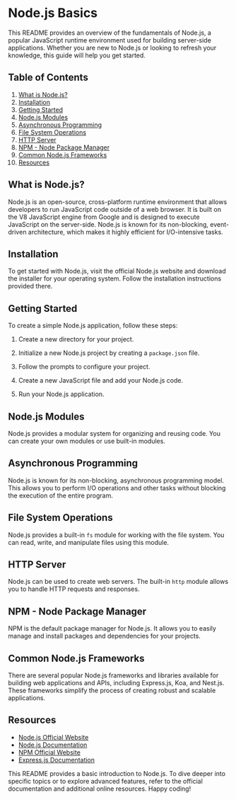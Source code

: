 # Node.js Basics

This README provides an overview of the fundamentals of Node.js, a popular JavaScript runtime environment used for building server-side applications. Whether you are new to Node.js or looking to refresh your knowledge, this guide will help you get started.

## Table of Contents

1. [What is Node.js?](#what-is-nodejs)
2. [Installation](#installation)
3. [Getting Started](#getting-started)
4. [Node.js Modules](#nodejs-modules)
5. [Asynchronous Programming](#asynchronous-programming)
6. [File System Operations](#file-system-operations)
7. [HTTP Server](#http-server)
8. [NPM - Node Package Manager](#npm-node-package-manager)
9. [Common Node.js Frameworks](#common-nodejs-frameworks)
10. [Resources](#resources)

## What is Node.js?

Node.js is an open-source, cross-platform runtime environment that allows developers to run JavaScript code outside of a web browser. It is built on the V8 JavaScript engine from Google and is designed to execute JavaScript on the server-side. Node.js is known for its non-blocking, event-driven architecture, which makes it highly efficient for I/O-intensive tasks.

## Installation

To get started with Node.js, visit the official Node.js website and download the installer for your operating system. Follow the installation instructions provided there.

## Getting Started

To create a simple Node.js application, follow these steps:

1. Create a new directory for your project.

2. Initialize a new Node.js project by creating a `package.json` file.

3. Follow the prompts to configure your project.

4. Create a new JavaScript file and add your Node.js code.

5. Run your Node.js application.

## Node.js Modules

Node.js provides a modular system for organizing and reusing code. You can create your own modules or use built-in modules.

## Asynchronous Programming

Node.js is known for its non-blocking, asynchronous programming model. This allows you to perform I/O operations and other tasks without blocking the execution of the entire program.

## File System Operations

Node.js provides a built-in `fs` module for working with the file system. You can read, write, and manipulate files using this module.

## HTTP Server

Node.js can be used to create web servers. The built-in `http` module allows you to handle HTTP requests and responses.

## NPM - Node Package Manager

NPM is the default package manager for Node.js. It allows you to easily manage and install packages and dependencies for your projects.

## Common Node.js Frameworks

There are several popular Node.js frameworks and libraries available for building web applications and APIs, including Express.js, Koa, and Nest.js. These frameworks simplify the process of creating robust and scalable applications.

## Resources

- [Node.js Official Website](https://nodejs.org/)
- [Node.js Documentation](https://nodejs.org/docs/)
- [NPM Official Website](https://www.npmjs.com/)
- [Express.js Documentation](https://expressjs.com/)

This README provides a basic introduction to Node.js. To dive deeper into specific topics or to explore advanced features, refer to the official documentation and additional online resources. Happy coding!

